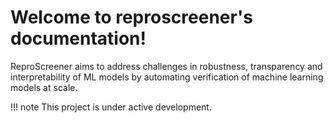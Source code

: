 # Welcome to reproscreener's documentation!

ReproScreener aims to address challenges in robustness, transparency and interpretability of ML models by automating verification of machine learning models at scale.

!!! note
    This project is under active development.